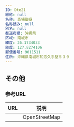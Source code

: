 ```yaml
---
ID: Dte21
総称: null
名称: 斎場御嶽
名称読み: null
別名: null
都道府県: 沖縄県
区域: 南城市
緯度: 26.1734033
経度: 127.8274106
郵便番号: 9011511
住所: 沖縄県南城市知念久手堅５３９
---
```


## その他

### 参考URL

| URL | 説明          |
| --- | ------------- |
|     | OpenStreetMap |
